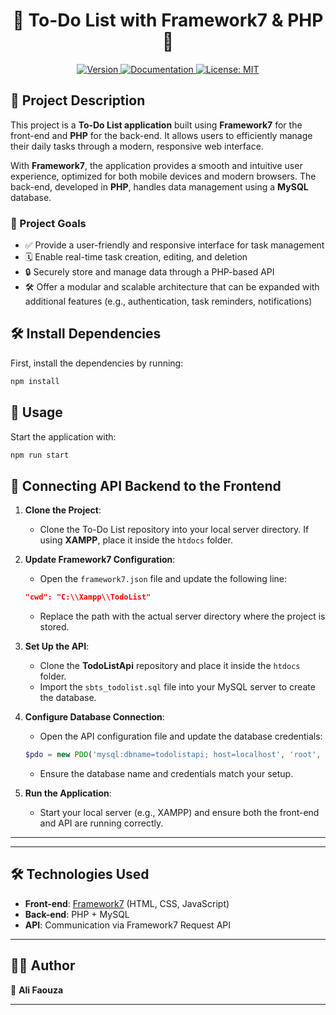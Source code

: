 <h1 align="center">👋 To-Do List with Framework7 & PHP 👋</h1>

<p align="center">
  <a href="#" target="_blank">
    <img alt="Version" src="https://img.shields.io/badge/version-1.0.0-blue.svg">
  </a>
  <a href="#" target="_blank">
    <img alt="Documentation" src="https://img.shields.io/badge/documentation-yes-brightgreen.svg" />
  </a>
  <a href="#" target="_blank">
    <img alt="License: MIT" src="https://img.shields.io/badge/License-MIT-yellow.svg" />
  </a>
</p>

## 📝 Project Description  
This project is a **To-Do List application** built using **Framework7** for the front-end and **PHP** for the back-end. It allows users to efficiently manage their daily tasks through a modern, responsive web interface.  

With **Framework7**, the application provides a smooth and intuitive user experience, optimized for both mobile devices and modern browsers. The back-end, developed in **PHP**, handles data management using a **MySQL** database.  

### 🎯 Project Goals  
- ✅ Provide a user-friendly and responsive interface for task management  
- 🗓️ Enable real-time task creation, editing, and deletion  
- 🔒 Securely store and manage data through a PHP-based API  
- 🛠️ Offer a modular and scalable architecture that can be expanded with additional features (e.g., authentication, task reminders, notifications)  

## 🛠️ Install Dependencies  
First, install the dependencies by running:  
```sh
npm install
```

## 🚀 Usage  
Start the application with:  
```sh
npm run start
```

## 💪 Connecting API Backend to the Frontend
1. **Clone the Project**:
   - Clone the To-Do List repository into your local server directory. If using **XAMPP**, place it inside the `htdocs` folder.

2. **Update Framework7 Configuration**:
   - Open the `framework7.json` file and update the following line:
   ```json
   "cwd": "C:\\Xampp\\TodoList"
   ```
   - Replace the path with the actual server directory where the project is stored.

3. **Set Up the API**:
   - Clone the **TodoListApi** repository and place it inside the `htdocs` folder.
   - Import the `sbts_todolist.sql` file into your MySQL server to create the database.

4. **Configure Database Connection**:
   - Open the API configuration file and update the database credentials:
   ```php
   $pdo = new PDO('mysql:dbname=todolistapi; host=localhost', 'root', '');
   ```
   - Ensure the database name and credentials match your setup.

5. **Run the Application**:
   - Start your local server (e.g., XAMPP) and ensure both the front-end and API are running correctly.

---

---

## 🛠️ Technologies Used
- **Front-end**: [Framework7](https://framework7.io/) (HTML, CSS, JavaScript)
- **Back-end**: PHP + MySQL
- **API**: Communication via Framework7 Request API

---

## 👩‍💻 Author  
👤 **Ali Faouza**  

---
